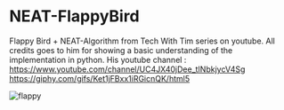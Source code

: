 # NEAT-FlappyBird
Flappy Bird + NEAT-Algorithm from Tech With Tim series on youtube. All credits goes to him for showing a basic understanding of the implementation in python. 
His youtube channel : https://www.youtube.com/channel/UC4JX40jDee_tINbkjycV4Sg
https://giphy.com/gifs/Ket1jFBxx1iRGicnQK/html5

![flappy](https://media.giphy.com/media/Ket1jFBxx1iRGicnQK/giphy.gif)
